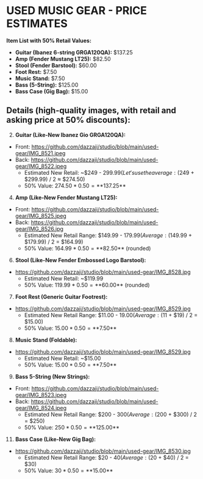 # USED MUSIC GEAR - PRICE ESTIMATES

**Item List with 50% Retail Values:**

*   **Guitar (Ibanez 6-string GRGA120QA):** $137.25
*   **Amp (Fender Mustang LT25):** $82.50
*   **Stool (Fender Barstool):** $60.00
*   **Foot Rest:** $7.50
*   **Music Stand:** $7.50
*   **Bass (5-String):** $125.00
*   **Bass Case (Gig Bag):** $15.00


## Details (high-quality images, with retail and asking price at 50% discounts):

2.  **Guitar (Like-New Ibanez Gio GRGA120QA):**
* Front: https://github.com/dazzaji/studio/blob/main/used-gear/IMG_8521.jpeg
* Back: https://github.com/dazzaji/studio/blob/main/used-gear/IMG_8522.jpeg
    *   Estimated New Retail: ~$249 - $299.99 (Let's use the average: ($249 + $299.99) / 2 ≈ $274.50)
    *   50% Value: $274.50 * 0.50 = **$137.25**

4.  **Amp (Like-New Fender Mustang LT25):**
* Front: https://github.com/dazzaji/studio/blob/main/used-gear/IMG_8525.jpeg
* Back: https://github.com/dazzaji/studio/blob/main/used-gear/IMG_8526.jpg
    *   Estimated New Retail Range: $149.99 - $179.99 (Average: ($149.99 + $179.99) / 2 = $164.99)
    *   50% Value: $164.99 * 0.50 = **$82.50** (rounded)

6.  **Stool (Like-New Fender Embossed Logo Barstool):**
* https://github.com/dazzaji/studio/blob/main/used-gear/IMG_8528.jpg
    *   Estimated New Retail: ~$119.99
    *   50% Value: $119.99 * 0.50 = **$60.00** (rounded)

7.  **Foot Rest (Generic Guitar Footrest):**
* https://github.com/dazzaji/studio/blob/main/used-gear/IMG_8529.jpg
    *   Estimated New Retail Range: $11.00 - $19.00 (Average: ($11 + $19) / 2 = $15.00)
    *   50% Value: $15.00 * 0.50 = **$7.50**

8.  **Music Stand (Foldable):**
* https://github.com/dazzaji/studio/blob/main/used-gear/IMG_8529.jpg
    *   Estimated New Retail: ~$15.00
    *   50% Value: $15.00 * 0.50 = **$7.50**

9.  **Bass 5-String (New Strings):**
* Front: https://github.com/dazzaji/studio/blob/main/used-gear/IMG_8523.jpeg
* Back: https://github.com/dazzaji/studio/blob/main/used-gear/IMG_8524.jpeg
    *   Estimated New Retail Range: $200 - $300 (Average: ($200 + $300) / 2 = $250)
    *   50% Value: $250 * 0.50 = **$125.00**

11.  **Bass Case (Like-New Gig Bag):**
* https://github.com/dazzaji/studio/blob/main/used-gear/IMG_8530.jpg
    *   Estimated New Retail Range: $20 - $40 (Average: ($20 + $40) / 2 = $30)
    *   50% Value: $30 * 0.50 = **$15.00**



